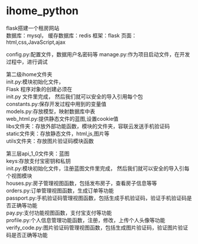 # ihome_python  
flask搭建一个租房网站  
数据库：mysql， 缓存数据库：redis 框架：flask 页面：html,css,JavaScript,ajax  
  
config.py:配置文件，数据用户名密码等 manage.py:作为项目启动文件，在开发过程中，进行调试  
  
第二级ihome文件夹   
  init.py:模块初始化文件，  
  Flask 程序对象的创建必须在   
  init.py 文件里完成， 然后我们就可以安全的导入引用每个包   
  constants.py:保存开发过程中用到的变量值   
  models.py:存放模型，映射数据库中表   
  web_html.py:提供静态文件的蓝图,设置cookie值   
  libs文件夹：存放外部功能函数，模块的文件夹，容联云发送手机验证码   
  static文件夹：存放静态文件，html,js,图片等   
  utils文件夹：存放图片验证码模块函数  
    
  第三层api_1_0文件夹：蓝图   
    keys:存放支付宝密钥和私钥   
    init.py:模块初始化文件，注册蓝图文件里完成， 然后我们就可以安全的导入引每个视图模块   
    houses.py:房子管理视图函数，包括发布房子，查看房子信息等等   
    orders.py:订单管理视图函数，生成订单等功能   
    passport.py:手机验证码管理视图函数，包括生成手机验证码，验证手机验证码是否正确等功能   
    pay.py:支付功能视图函数，支付宝支付等功能   
    profile.py:个人信息管理功能函数，注册，修改，上传个人头像等功能   
    verify_code.py:图片验证码管理视图函数，包括生成图片验证码，验证图片验证码是否正确等功能  

